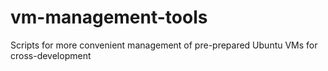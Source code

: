 # vm-management-tools
Scripts for more convenient management of pre-prepared Ubuntu VMs for cross-development


